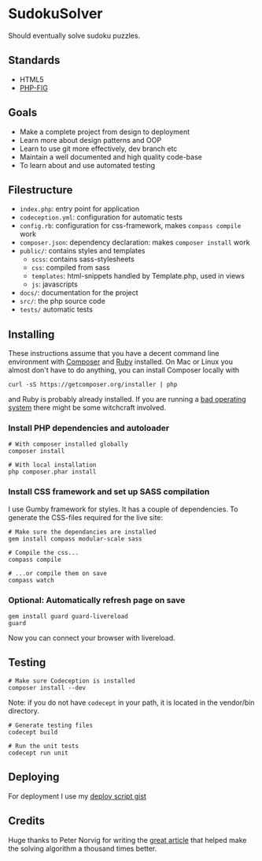 # SudokuSolver

Should eventually solve sudoku puzzles.

## Standards

- HTML5
- [PHP-FIG](www.php-fig.org)

## Goals

- Make a complete project from design to deployment
- Learn more about design patterns and OOP
- Learn to use git more effectively, dev branch etc
- Maintain a well documented and high quality code-base
- To learn about and use automated testing

## Filestructure

- `index.php`: entry point for application
- `codeception.yml`: configuration for automatic tests
- `config.rb`: configuration for css-framework, makes `compass compile` work
- `composer.json`: dependency declaration: makes `composer install` work
- `public/`: contains styles and templates
    - `scss`: contains sass-stylesheets
    - `css`: compiled from sass
    - `templates`: html-snippets handled by Template.php, used in views
    - `js`: javascripts
- `docs/`: documentation for the project
- `src/`: the php source code
- `tests/` automatic tests

## Installing

These instructions assume that you have a decent command line environment with
[Composer](http://getcomposer.org/) and [Ruby](https://www.ruby-lang.org/) installed.
On Mac or Linux you almost don't have to do anything, you can install Composer locally with

    curl -sS https://getcomposer.org/installer | php

and Ruby is probably already installed. If you are running a
[bad operating system](http://windows.microsoft.com/) there might be some witchcraft
involved.

### Install PHP dependencies and autoloader

    # With composer installed globally
    composer install

    # With local installation
    php composer.phar install

### Install CSS framework and set up SASS compilation

I use Gumby framework for styles. It has a couple of dependencies. To generate
the CSS-files required for the live site:

    # Make sure the dependancies are installed
    gem install compass modular-scale sass

    # Compile the css...
    compass compile

    # ...or compile them on save
    compass watch

### Optional: Automatically refresh page on save

    gem install guard guard-livereload
    guard

Now you can connect your browser with livereload.

## Testing

    # Make sure Codeception is installed
    composer install --dev

Note: if you do not have `codecept` in your path, it is located in the vendor/bin directory.

    # Generate testing files
    codecept build

    # Run the unit tests
    codecept run unit

## Deploying

For deployment I use my [deploy script gist](https://gist.github.com/alcesleo/6581757)

## Credits

Huge thanks to Peter Norvig for writing the [great article](http://norvig.com/sudoku.html)
that helped make the solving algorithm a thousand times better.

